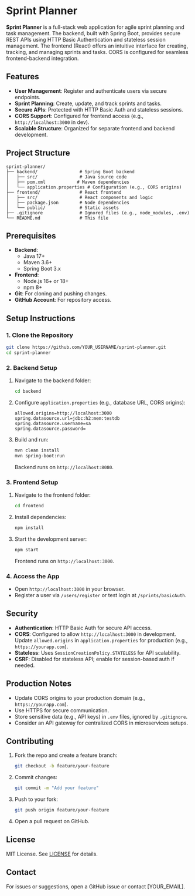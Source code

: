 # Sprint Planner

**Sprint Planner** is a full-stack web application for agile sprint planning and task management. The backend, built with Spring Boot, provides secure REST APIs using HTTP Basic Authentication and stateless session management. The frontend (React) offers an intuitive interface for creating, tracking, and managing sprints and tasks. CORS is configured for seamless frontend-backend integration.

## Features
- **User Management**: Register and authenticate users via secure endpoints.
- **Sprint Planning**: Create, update, and track sprints and tasks.
- **Secure APIs**: Protected with HTTP Basic Auth and stateless sessions.
- **CORS Support**: Configured for frontend access (e.g., `http://localhost:3000` in dev).
- **Scalable Structure**: Organized for separate frontend and backend development.

## Project Structure
```
sprint-planner/
├── backend/                # Spring Boot backend
│   ├── src/                # Java source code
│   ├── pom.xml            # Maven dependencies
│   └── application.properties # Configuration (e.g., CORS origins)
├── frontend/               # React frontend
│   ├── src/                # React components and logic
│   ├── package.json        # Node dependencies
│   └── public/             # Static assets
├── .gitignore              # Ignored files (e.g., node_modules, .env)
└── README.md               # This file
```

## Prerequisites
- **Backend**:
  - Java 17+
  - Maven 3.6+
  - Spring Boot 3.x
- **Frontend**:
  - Node.js 16+ or 18+
  - npm 8+
- **Git**: For cloning and pushing changes.
- **GitHub Account**: For repository access.

## Setup Instructions

### 1. Clone the Repository
```bash
git clone https://github.com/YOUR_USERNAME/sprint-planner.git
cd sprint-planner
```

### 2. Backend Setup
1. Navigate to the backend folder:
   ```bash
   cd backend
   ```
2. Configure `application.properties` (e.g., database URL, CORS origins):
   ```properties
   allowed.origins=http://localhost:3000
   spring.datasource.url=jdbc:h2:mem:testdb
   spring.datasource.username=sa
   spring.datasource.password=
   ```
3. Build and run:
   ```bash
   mvn clean install
   mvn spring-boot:run
   ```
   Backend runs on `http://localhost:8080`.

### 3. Frontend Setup
1. Navigate to the frontend folder:
   ```bash
   cd frontend
   ```
2. Install dependencies:
   ```bash
   npm install
   ```
3. Start the development server:
   ```bash
   npm start
   ```
   Frontend runs on `http://localhost:3000`.

### 4. Access the App
- Open `http://localhost:3000` in your browser.
- Register a user via `/users/register` or test login at `/sprints/basicAuth`.

## Security
- **Authentication**: HTTP Basic Auth for secure API access.
- **CORS**: Configured to allow `http://localhost:3000` in development. Update `allowed.origins` in `application.properties` for production (e.g., `https://yourapp.com`).
- **Stateless**: Uses `SessionCreationPolicy.STATELESS` for API scalability.
- **CSRF**: Disabled for stateless API; enable for session-based auth if needed.

## Production Notes
- Update CORS origins to your production domain (e.g., `https://yourapp.com`).
- Use HTTPS for secure communication.
- Store sensitive data (e.g., API keys) in `.env` files, ignored by `.gitignore`.
- Consider an API gateway for centralized CORS in microservices setups.

## Contributing
1. Fork the repo and create a feature branch:
   ```bash
   git checkout -b feature/your-feature
   ```
2. Commit changes:
   ```bash
   git commit -m "Add your feature"
   ```
3. Push to your fork:
   ```bash
   git push origin feature/your-feature
   ```
4. Open a pull request on GitHub.

## License
MIT License. See [LICENSE](LICENSE) for details.

## Contact
For issues or suggestions, open a GitHub issue or contact [YOUR_EMAIL].